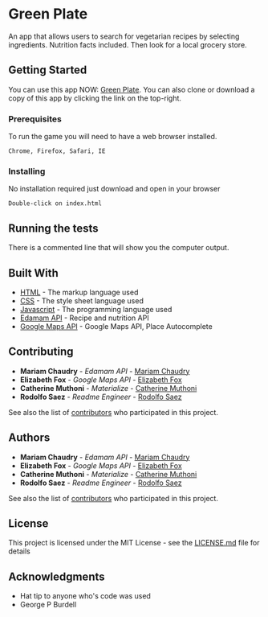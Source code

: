 # Green Plate

An app that allows users to search for vegetarian recipes by selecting ingredients. Nutrition facts included. Then look for a local grocery store.

## Getting Started

You can use this app NOW: [Green Plate](https://miriamschauby.github.io/Project-1/). You can also clone or download a copy of this app by clicking the link on the top-right.

### Prerequisites

To run the game you will need to have a web browser installed.

```
Chrome, Firefox, Safari, IE
```

### Installing

No installation required just download and open in your browser

```
Double-click on index.html
```

## Running the tests

There is a commented line that will show you the computer output.

## Built With

* [HTML](https://www.w3.org/html/) - The markup language used
* [CSS](https://www.w3.org/Style/CSS/learning.en.html) -  The style sheet language used
* [Javascript](https://developer.mozilla.org/en-US/docs/Web/JavaScript) - The programming language used
* [Edamam API](https://developer.edamam.com/) - Recipe and nutrition API
* [Google Maps API](https://developers.google.com/maps/documentation/javascript/examples/places-autocomplete) - Google Maps API, Place Autocomplete

## Contributing

* **Mariam Chaudry** - *Edamam API* - [Mariam Chaudry](https://github.com/mariamschaudry)
* **Elizabeth Fox** - *Google Maps API* - [Elizabeth Fox](https://github.com/elizabethtfox)
* **Catherine Muthoni** - *Materialize* - [Catherine Muthoni](https://github.com/dmk6562)
* **Rodolfo Saez** - *Readme Engineer* - [Rodolfo Saez](https://github.com/rsaez)

See also the list of [contributors](https://github.com/mariamschaudry/project-1/contributors) who participated in this project.

## Authors

* **Mariam Chaudry** - *Edamam API* - [Mariam Chaudry](https://github.com/mariamschaudry)
* **Elizabeth Fox** - *Google Maps API* - [Elizabeth Fox](https://github.com/elizabethtfox)
* **Catherine Muthoni** - *Materialize* - [Catherine Muthoni](https://github.com/dmk6562)
* **Rodolfo Saez** - *Readme Engineer* - [Rodolfo Saez](https://github.com/rsaez)

See also the list of [contributors](https://github.com/mariamschaudry/Project-1/pulse) who participated in this project.

## License

This project is licensed under the MIT License - see the [LICENSE.md](LICENSE.md) file for details

## Acknowledgments

* Hat tip to anyone who's code was used
* George P Burdell
